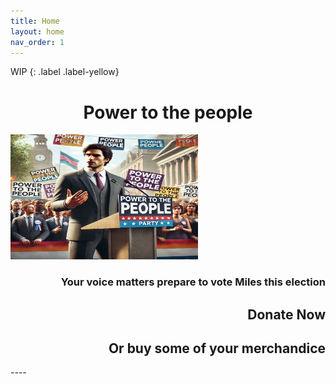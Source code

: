 ```yaml
---
title: Home
layout: home
nav_order: 1
---
```

WIP
{: .label .label-yellow}

<html>
<style>
    img
    {
        padding: 0px;
        white-space: nowrap;
    }
</style>
<h1 style="text-align:center; white-space: nowrap;">Power to the people</h1>
<img src="HomePhoto.png" width=300px height=200px style="white-space: nowrap;">
<h3 style="text-align:right; white-space: nowrap;">Your voice matters prepare to vote Miles this election</h3>
<h2 style="text-align:right; white-space: nowrap">Donate Now</h2>
<h2 style="text-align:right; white-space: nowrap">Or buy some of your merchandice</h2>
</html>
----

